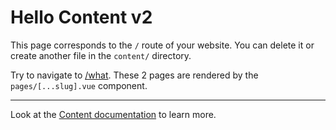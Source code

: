 # Hello Content v2

This page corresponds to the `/` route of your website. You can delete it or create another file in
the `content/` directory.

Try to navigate to [/what](/what). These 2 pages are rendered by the `pages/[...slug].vue`
component.

---

Look at the [Content documentation](https://content-v2.nuxtjs.org/) to learn more.

